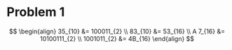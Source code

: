 # Problem 1

$$
\begin{align}
35_{10} &= 100011_{2} \\
83_{10} &= 53_{16} \\
A 7_{16} &= 10100111_{2} \\
1001011_{2} &= 4B_{16}
\end{align}
$$

